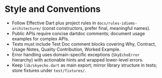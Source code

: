 # Style and Conventions
- Follow Effective Dart plus project rules in `docs/rules-idioms-architecture/` (const constructors, prefer final, meaningful names).
- Public APIs require concise dartdoc comments; document usage examples for complex APIs.
- Tests must include Test Doc comment blocks covering Why, Contract, Usage Notes, Quality Contribution, Worked Example.
- Error handling uses domain-specific exceptions (`SkyEchoError` hierarchy) with actionable hints and wrapped lower-level errors.
- Keep `lib/skyecho.dart` as main export; mirror library structure in tests; store fixtures under `test/fixtures/`.